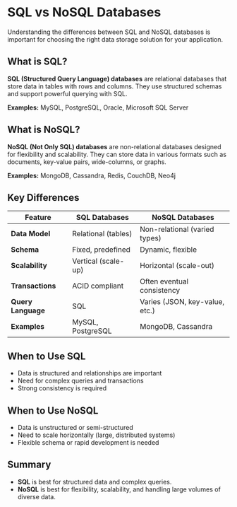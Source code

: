 # SQL vs NoSQL Databases

Understanding the differences between SQL and NoSQL databases is important for choosing the right data storage solution for your application.

## What is SQL?

**SQL (Structured Query Language) databases** are relational databases that store data in tables with rows and columns. They use structured schemas and support powerful querying with SQL.

**Examples:** MySQL, PostgreSQL, Oracle, Microsoft SQL Server

## What is NoSQL?

**NoSQL (Not Only SQL) databases** are non-relational databases designed for flexibility and scalability. They can store data in various formats such as documents, key-value pairs, wide-columns, or graphs.

**Examples:** MongoDB, Cassandra, Redis, CouchDB, Neo4j

## Key Differences

| Feature           | SQL Databases                | NoSQL Databases                |
|-------------------|-----------------------------|-------------------------------|
| **Data Model**    | Relational (tables)         | Non-relational (varied types) |
| **Schema**        | Fixed, predefined           | Dynamic, flexible             |
| **Scalability**   | Vertical (scale-up)         | Horizontal (scale-out)        |
| **Transactions**  | ACID compliant              | Often eventual consistency    |
| **Query Language**| SQL                         | Varies (JSON, key-value, etc.)|
| **Examples**      | MySQL, PostgreSQL           | MongoDB, Cassandra            |

## When to Use SQL

- Data is structured and relationships are important
- Need for complex queries and transactions
- Strong consistency is required

## When to Use NoSQL

- Data is unstructured or semi-structured
- Need to scale horizontally (large, distributed systems)
- Flexible schema or rapid development is needed

## Summary

- **SQL** is best for structured data and complex queries.
- **NoSQL** is best for flexibility, scalability, and handling large volumes of diverse data.